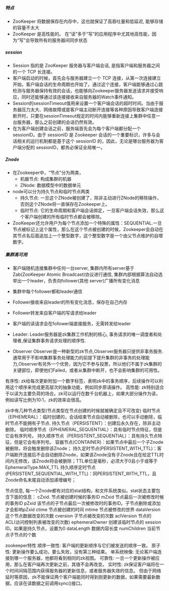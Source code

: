 ##### 特点

- ZooKeeper 将数据保存在内存中，这也就保证了高吞吐量和低延迟, 能够存储的容量不太大
- ZooKeeper 是高性能的。 在“读”多于“写”的应用程序中尤其地高性能，因为“写”会导致所有的服务器间同步状态

##### session
- Session 指的是 ZooKeeper 服务器与客户端会话, 是指客户端和服务器之间的一个 TCP 长连接。
- 客户端启动的时候，首先会与服务器建立一个 TCP 连接，从第一次连接建立开始，客户端会话的生命周期也开始了。通过这个连接，客户端能够通过心跳检测与服务器保持有效的会话，也能够向Zookeeper服务器发送请求并接受响应，同时还能够通过该连接接收来自服务器的Watch事件通知。 
- Session的sessionTimeout值用来设置一个客户端会话的超时时间。当由于服务器压力太大、网络故障或是客户端主动断开连接等各种原因导致客户端连接断开时，只要在sessionTimeout规定的时间内能够重新连接上集群中任意一台服务器，那么之前创建的会话仍然有效。
- 在为客户端创建会话之前，服务端首先会为每个客户端都分配一个sessionID。由于 sessionID 是 Zookeeper 会话的一个重要标识，许多与会话相关的运行机制都是基于这个 sessionID 的，因此，无论是哪台服务器为客户端分配的 sessionID，都务必保证全局唯一。

##### Znode

- 在Zookeeper中，“节点"分为两类，
  - 机器节点: 构成集群的机器
  - ZNode: 数据模型中的数据单元
- node可以分为持久节点和临时节点两类
  - 持久节点: 一旦这个ZNode被创建了，除非主动进行ZNode的移除操作，否则这个ZNode将一直保存在Zookeeper上。
  - 临时节点: 它的生命周期和客户端会话绑定，一旦客户端会话失效，那么这个客户端创建的所有临时节点都会被移除。
- ZooKeeper还允许用户为每个节点添加一个特殊的属性：SEQUENTIAL.一旦节点被标记上这个属性，那么在这个节点被创建的时候，Zookeeper会自动在其节点名后面追加上一个整型数字，这个整型数字是一个由父节点维护的自增数字。





##### 集群高可用

- 客户端随机连接集群中任何一台server, 集群内所有server基于Zab(ZooKeeper Atomic Broadcast)协议进行通信, 集群内部根据算法自动选举出一个leader，负责向follower(其他 server)广播所有变化消息
-  集群中每个follower都和leader通信
-  Follower接收来自leader的所有变化消息，保存在自己内存
- Follower转发来自客户端的写请求给leader
- 客户端的读请求会在follower端直接服务，无需转发给leader

- Leader: Leader服务器是zk集群工作机制的核心, 事务请求的唯一调度者和处理者,保证集群事务请求处理的顺序性.
- Observer
  Observer是一种新型的zk节点,Observer服务器只提供非事务服务.通常用于不影响集群事务处理能力的前提下提升集群的非事务的处理能力,Observer有另外一个优势，因为它不参与投票，所以他们不属于zk集群的关键部位，即使他们Failed，或者从集群中断开，也不会影响集群的可用性。



有序性: zk给每次更新附加一个数字标签，表明zk中的事务顺序，后续操作可以利用这个顺序来完成更高层次的抽象功能，例如同步原语操作。
高性能: zk特别适合于以读为主要负荷的场合。zk可以运行在数千台机器上，如果大部分操作为读，例如读写比例为10:1，zk的效率会很高。






zk中有几种节点类型(节点类型在节点创建的时候就被确定且不可改变)
    临时节点（EPHEMERAL）：临时创建的，会话结束节点自动被删除，也可以手动删除，临时节点不能拥有子节点.
    持久节点（PERSISTENT）：创建后永久存在，除非主动删除。
    临时顺序节点（EPHEMERAL_SEQUENTIAL）：具有临时节点特征，但是它会有序列号。
    持久顺序节点（PERSISTENT_SEQUENTIAL）：具有持久节点特征，但是它会有序列号。
    容器节点(CONTAINER)：如果节点中最后一个子Znode被删除，将会触发删除该Znode；
    持久定时节点(PERSISTENT_WITH_TTL)：客户端断开连接后不会自动删除Znode，如果该Znode没有子Znode且在给定TTL时间内无修改，该Znode将会被删除；TTL单位是毫秒，必须大于0且小于或等于 EphemeralType.MAX_TTL
    持久顺序定时节点(PERSISTENT_SEQUENTIAL_WITH_TTL)：同PERSISTENT_WITH_TTL，且Znode命名末尾自动添加递增编号；


节点信息, 每一个Znode都有对应的stat结构，和文件系统类似。stat状态主要包含下面的信息：
    cZxid. 节点被创建时候的事务ID
    mZxid 节点最后一次被修改时候的事务ID
    pZxid 该节点的子节点最后一次被修改时的事务ID。子节点删除或添加才会影响pZxid
    ctime 节点被创建的时间
    mtime 节点被修改的世界
    dataVersion 这个节点数据改变的次数
    cversion 子节点被改变的次数
    aclVersion 节点的ACL(访问控制列表被改变的次数)
    ephemeralOwner 创建该临时节点的 session ID。如果是持久节点，设置为0
    dataLength 数据内容长度
    numChildren 当前节点子节点的个数

zookeeper特性
顺序一致性: 客户端的更新顺序与它们被发送的顺序一致。
原子性: 更新操作要么成功，要么失败，没有第三种结果。
单系统映像: 无论客户端连接到哪一个服务器，他都将看到相同的zk视图。
可靠性: 一旦一个更新操作被应用，那么在客户端再次更新之前，其值不会再改变。
实时性: zk保证客户端将在一个时间间隔范围内获得服务器的更新信息，或者服务器失效的信息。 
    但由于网络延时等原因，zk不能保证两个客户端能同时得到刚更新的数据，如果需要最新数据，应该在读数据之前调用sync()接口。